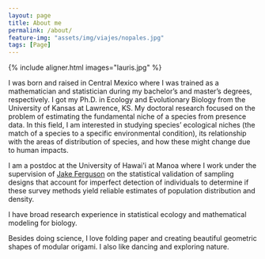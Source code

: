 ```yaml
---
layout: page
title: About me
permalink: /about/
feature-img: "assets/img/viajes/nopales.jpg"
tags: [Page]
---
```


{% include aligner.html images="lauris.jpg" %}

I was born and raised in Central Mexico where I was trained as a mathematician and statistician during my bachelor’s and master’s degrees, respectively. I got my Ph.D. in Ecology and Evolutionary Biology from the University of Kansas at Lawrence, KS. My doctoral research focused on the problem of estimating the fundamental niche of a species from presence data. In this field, I am interested in studying species’ ecological niches (the match of a species to a specific environmental condition), its relationship with the areas of distribution of species, and how these might change due to human impacts. 

I am a postdoc at the University of Hawai'i at Manoa where I work under the supervision of [Jake Ferguson](https://www.jakeferguson.info/) on the statistical validation of sampling designs that account for imperfect detection of individuals to determine if these survey methods yield reliable estimates of population distribution and density.

I have broad research experience in statistical ecology and mathematical modeling for biology. 

Besides doing science, I love folding paper and creating beautiful geometric shapes of modular origami. I also like dancing and exploring nature.
 
